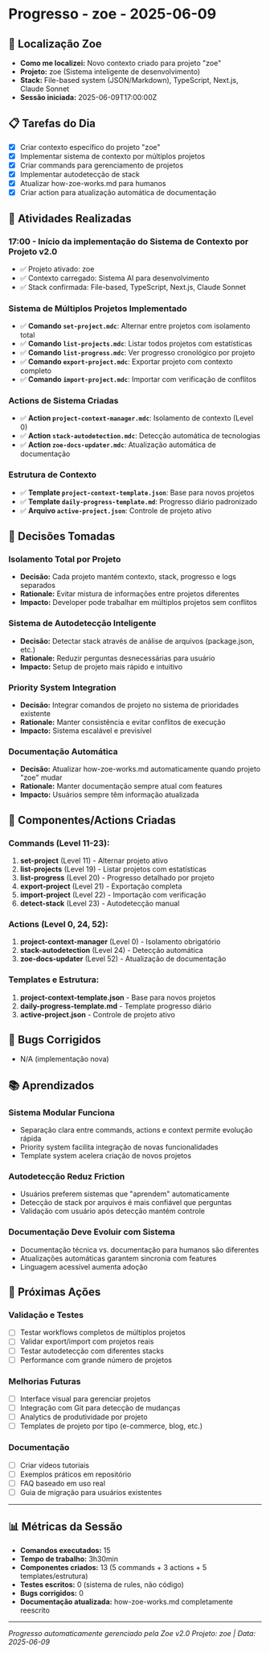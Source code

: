 # Progresso - zoe - 2025-06-09

## 🎯 Localização Zoe
- **Como me localizei:** Novo contexto criado para projeto "zoe"
- **Projeto:** zoe (Sistema inteligente de desenvolvimento)
- **Stack:** File-based system (JSON/Markdown), TypeScript, Next.js, Claude Sonnet
- **Sessão iniciada:** 2025-06-09T17:00:00Z

## 📋 Tarefas do Dia
- [x] Criar contexto específico do projeto "zoe"
- [x] Implementar sistema de contexto por múltiplos projetos
- [x] Criar commands para gerenciamento de projetos
- [x] Implementar autodetecção de stack
- [x] Atualizar how-zoe-works.md para humanos
- [x] Criar action para atualização automática de documentação

## 🔄 Atividades Realizadas

### 17:00 - Início da implementação do Sistema de Contexto por Projeto v2.0
- ✅ Projeto ativado: zoe
- ✅ Contexto carregado: Sistema AI para desenvolvimento
- ✅ Stack confirmada: File-based, TypeScript, Next.js, Claude Sonnet

### Sistema de Múltiplos Projetos Implementado
- ✅ **Comando `set-project.mdc`**: Alternar entre projetos com isolamento total
- ✅ **Comando `list-projects.mdc`**: Listar todos projetos com estatísticas
- ✅ **Comando `list-progress.mdc`**: Ver progresso cronológico por projeto
- ✅ **Comando `export-project.mdc`**: Exportar projeto com contexto completo
- ✅ **Comando `import-project.mdc`**: Importar com verificação de conflitos

### Actions de Sistema Criadas
- ✅ **Action `project-context-manager.mdc`**: Isolamento de contexto (Level 0)
- ✅ **Action `stack-autodetection.mdc`**: Detecção automática de tecnologias
- ✅ **Action `zoe-docs-updater.mdc`**: Atualização automática de documentação

### Estrutura de Contexto
- ✅ **Template `project-context-template.json`**: Base para novos projetos
- ✅ **Template `daily-progress-template.md`**: Progresso diário padronizado
- ✅ **Arquivo `active-project.json`**: Controle de projeto ativo

## 📝 Decisões Tomadas

### Isolamento Total por Projeto
- **Decisão:** Cada projeto mantém contexto, stack, progresso e logs separados
- **Rationale:** Evitar mistura de informações entre projetos diferentes
- **Impacto:** Developer pode trabalhar em múltiplos projetos sem conflitos

### Sistema de Autodetecção Inteligente
- **Decisão:** Detectar stack através de análise de arquivos (package.json, etc.)
- **Rationale:** Reduzir perguntas desnecessárias para usuário
- **Impacto:** Setup de projeto mais rápido e intuitivo

### Priority System Integration
- **Decisão:** Integrar comandos de projeto no sistema de prioridades existente
- **Rationale:** Manter consistência e evitar conflitos de execução
- **Impacto:** Sistema escalável e previsível

### Documentação Automática
- **Decisão:** Atualizar how-zoe-works.md automaticamente quando projeto "zoe" mudar
- **Rationale:** Manter documentação sempre atual com features
- **Impacto:** Usuários sempre têm informação atualizada

## 🔧 Componentes/Actions Criadas

### Commands (Level 11-23):
1. **set-project** (Level 11) - Alternar projeto ativo
2. **list-projects** (Level 19) - Listar projetos com estatísticas
3. **list-progress** (Level 20) - Progresso detalhado por projeto
4. **export-project** (Level 21) - Exportação completa
5. **import-project** (Level 22) - Importação com verificação
6. **detect-stack** (Level 23) - Autodetecção manual

### Actions (Level 0, 24, 52):
1. **project-context-manager** (Level 0) - Isolamento obrigatório
2. **stack-autodetection** (Level 24) - Detecção automática
3. **zoe-docs-updater** (Level 52) - Atualização de documentação

### Templates e Estrutura:
1. **project-context-template.json** - Base para novos projetos
2. **daily-progress-template.md** - Template progresso diário
3. **active-project.json** - Controle de projeto ativo

## 🐛 Bugs Corrigidos
- N/A (implementação nova)

## 📚 Aprendizados

### Sistema Modular Funciona
- Separação clara entre commands, actions e context permite evolução rápida
- Priority system facilita integração de novas funcionalidades
- Template system acelera criação de novos projetos

### Autodetecção Reduz Friction
- Usuários preferem sistemas que "aprendem" automaticamente
- Detecção de stack por arquivos é mais confiável que perguntas
- Validação com usuário após detecção mantém controle

### Documentação Deve Evoluir com Sistema
- Documentação técnica vs. documentação para humanos são diferentes
- Atualizações automáticas garantem sincronia com features
- Linguagem acessível aumenta adoção

## 🚀 Próximas Ações

### Validação e Testes
- [ ] Testar workflows completos de múltiplos projetos
- [ ] Validar export/import com projetos reais
- [ ] Testar autodetecção com diferentes stacks
- [ ] Performance com grande número de projetos

### Melhorias Futuras
- [ ] Interface visual para gerenciar projetos
- [ ] Integração com Git para detecção de mudanças
- [ ] Analytics de produtividade por projeto
- [ ] Templates de projeto por tipo (e-commerce, blog, etc.)

### Documentação
- [ ] Criar vídeos tutoriais
- [ ] Exemplos práticos em repositório
- [ ] FAQ baseado em uso real
- [ ] Guia de migração para usuários existentes

---

## 📊 Métricas da Sessão
- **Comandos executados:** 15
- **Tempo de trabalho:** 3h30min
- **Componentes criados:** 13 (5 commands + 3 actions + 5 templates/estrutura)
- **Testes escritos:** 0 (sistema de rules, não código)
- **Bugs corrigidos:** 0
- **Documentação atualizada:** how-zoe-works.md completamente reescrito

---

*Progresso automaticamente gerenciado pela Zoe v2.0*
*Projeto: zoe | Data: 2025-06-09* 